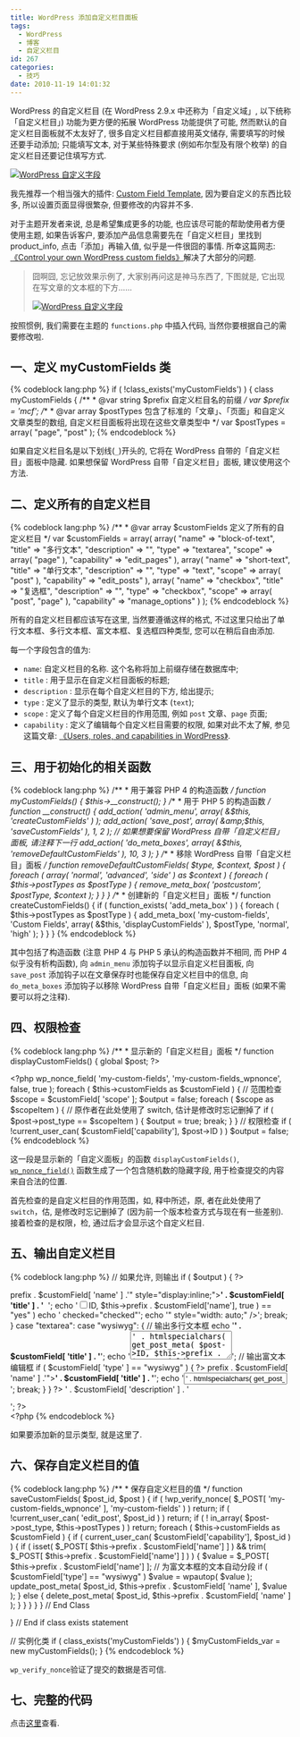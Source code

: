 ```yaml
---
title: WordPress 添加自定义栏目面板
tags:
  - WordPress
  - 博客
  - 自定义栏目
id: 267
categories:
  - 技巧
date: 2010-11-19 14:01:32
---
```


WordPress 的自定义栏目 (在 WordPress 2.9.x 中还称为「自定义域」, 以下统称「自定义栏目」) 功能为更方便的拓展 WordPress 功能提供了可能, 然而默认的自定义栏目面板就不太友好了, 很多自定义栏目都直接用英文储存, 需要填写的时候还要手动添加; 只能填写文本, 对于某些特殊要求 (例如布尔型及有限个枚举) 的自定义栏目还要记住填写方式.

[![WordPress 自定义字段](//img.beamnote.com/2010/custom-fields.png)](//img.beamnote.com/2010/custom-fields.png)<!-- more -->

我先推荐一个相当强大的插件: [Custom Field Template](http://wordpress.org/extend/plugins/custom-field-template/), 因为要自定义的东西比较多, 所以设置页面显得很繁杂, 但要修改的内容并不多.

对于主题开发者来说, 总是希望集成更多的功能, 也应该尽可能的帮助使用者方便使用主题, 如果告诉客户, 要添加产品信息需要先在「自定义栏目」里找到 product_info, 点击「添加」再输入值, 似乎是一件很囧的事情. 所幸这篇网志: [《Control your own WordPress custom fields》](http://sltaylor.co.uk/blog/control-your-own-wordpress-custom-fields/)解决了大部分的问题.

> 囧啊囧, 忘记放效果示例了, 大家别再问这是神马东西了, 下图就是, 它出现在写文章的文本框的下方……
>
> [![WordPress 自定义字段](//img.beamnote.com/2010/my-custom-field.png)](//img.beamnote.com/2010/my-custom-field.png)

按照惯例, 我们需要在主题的 `functions.php` 中插入代码, 当然你要根据自己的需要修改啦.

## 一、定义 myCustomFields 类

{% codeblock lang:php %}
if ( !class_exists('myCustomFields') ) {
    class myCustomFields {
        /**
        * @var  string  $prefix  自定义栏目名的前缀
        */
        var $prefix = '_mcf_';
        /**
        * @var  array  $postTypes  包含了标准的「文章」、「页面」和自定义文章类型的数组, 自定义栏目面板将出现在这些文章类型中
        */
        var $postTypes = array( "page", "post" );
{% endcodeblock %}

如果自定义栏目名是以下划线(`_`)开头的, 它将在 WordPress 自带的「自定义栏目」面板中隐藏. 如果想保留 WordPress 自带「自定义栏目」面板, 建议使用这个方法.

## 二、定义所有的自定义栏目

{% codeblock lang:php %}
        /**
        *  @var  array  $customFields  定义了所有的自定义栏目
        */
        var $customFields = array(
            array(
                "name"          => "block-of-text",
                "title"         => "多行文本",
                "description"   => "",
                "type"          => "textarea",
                "scope"         =>    array( "page" ),
                "capability"    => "edit_pages"
            ),
            array(
                "name"          => "short-text",
                "title"         => "单行文本",
                "description"   => "",
                "type"          =>    "text",
                "scope"         =>    array( "post" ),
                "capability"    => "edit_posts"
            ),
            array(
                "name"          => "checkbox",
                "title"         => "复选框",
                "description"   => "",
                "type"          => "checkbox",
                "scope"         =>    array( "post", "page" ),
                "capability"    => "manage_options"
            )
        );
{% endcodeblock %}

所有的自定义栏目都应该写在这里, 当然要遵循这样的格式, 不过这里只给出了单行文本框、多行文本框、富文本框、复选框四种类型, 您可以在稍后自由添加.

每一个字段包含的值为:

* `name`: 自定义栏目的名称. 这个名称将加上前缀存储在数据库中;
* `title` : 用于显示在自定义栏目面板的标题;
* `description` : 显示在每个自定义栏目的下方, 给出提示;
* `type` : 定义了显示的类型, 默认为单行文本 (`text`);
* `scope` : 定义了每个自定义栏目的作用范围, 例如 `post` 文章、`page` 页面;
* `capability` : 定义了编辑每个自定义栏目需要的权限, 如果对此不太了解, 参见这篇文章: [《Users, roles, and capabilities in WordPress》](http://justintadlock.com/archives/2009/08/30/users-roles-and-capabilities-in-wordpress).

## 三、用于初始化的相关函数

{% codeblock lang:php %}
        /**
        * 用于兼容 PHP 4 的构造函数
        */
        function myCustomFields() { $this->__construct(); }
        /**
        * 用于 PHP 5 的构造函数
        */
        function __construct() {
            add_action( 'admin_menu', array( &amp;$this, 'createCustomFields' ) );
            add_action( 'save_post', array( &amp;$this, 'saveCustomFields' ), 1, 2 );
            // 如果想要保留 WordPress 自带「自定义栏目」面板, 请注释下一行
            add_action( 'do_meta_boxes', array( &amp;$this, 'removeDefaultCustomFields' ), 10, 3 );
        }
        /**
        * 移除 WordPress 自带「自定义栏目」面板
        */
        function removeDefaultCustomFields( $type, $context, $post ) {
            foreach ( array( 'normal', 'advanced', 'side' ) as $context ) {
                foreach ( $this->postTypes as $postType ) {
                    remove_meta_box( 'postcustom', $postType, $context );
                }
            }
        }
        /**
        * 创建新的「自定义栏目」面板
        */
        function createCustomFields() {
            if ( function_exists( 'add_meta_box' ) ) {
                foreach ( $this->postTypes as $postType ) {
                    add_meta_box( 'my-custom-fields', 'Custom Fields', array( &amp;$this, 'displayCustomFields' ), $postType, 'normal', 'high' );
                }
            }
        }
{% endcodeblock %}

其中包括了构造函数 (注意 PHP 4 与 PHP 5 承认的构造函数并不相同, 而 PHP 4 似乎没有析构函数), 向 `admin_menu` 添加钩子以显示自定义栏目面板, 向 `save_post` 添加钩子以在文章保存时也能保存自定义栏目中的信息, 向 `do_meta_boxes` 添加钩子以移除 WordPress 自带「自定义栏目」面板 (如果不需要可以将之注释).

## 四、权限检查

{% codeblock lang:php %}
        /**
        * 显示新的「自定义栏目」面板
        */
        function displayCustomFields() {
            global $post;
            ?>
            <div class="form-wrap">
                <?php
                wp_nonce_field( 'my-custom-fields', 'my-custom-fields_wpnonce', false, true );
                foreach ( $this->customFields as $customField ) {
                    // 范围检查
                    $scope = $customField[ 'scope' ];
                    $output = false;
                    foreach ( $scope as $scopeItem ) {
                        // 原作者在此处使用了 switch, 估计是修改时忘记删掉了
                        if ( $post->post_type == $scopeItem ) {
                            $output = true;
                            break;
                        }
                    }
                    // 权限检查
                    if ( !current_user_can( $customField['capability'], $post->ID ) )
                        $output = false;
{% endcodeblock %}

这一段是显示新的「自定义面板」的函数 `displayCustomFields()`, [`wp_nonce_field()`](http://codex.wordpress.org/Function_Reference/wp_nonce_field) 函数生成了一个包含随机数的隐藏字段, 用于检查提交的内容来自合法的位置.

首先检查的是自定义栏目的作用范围，如, 释中所述，原, 者在此处使用了 `switch`，估, 是修改时忘记删掉了 (因为前一个版本检查方式与现在有一些差别). 接着检查的是权限，检, 通过后才会显示这个自定义栏目.

## 五、输出自定义栏目

{% codeblock lang:php %}
                    // 如果允许, 则输出
                    if ( $output ) { ?>
                        <div class="form-field form-required">
                            <?php
                            switch ( $customField[ 'type' ] ) {
                                case "checkbox": {
                                    // 输出复选框
                                    echo '<label for="' . $this->prefix . $customField[ 'name' ] .'" style="display:inline;"><b>' . $customField[ 'title' ] . '</b></label>&nbsp;&nbsp;';
                                    echo '<input type="checkbox" name="' . $this->prefix . $customField['name'] . '" id="' . $this->prefix . $customField['name'] . '" value="yes"';
                                    if ( get_post_meta( $post->ID, $this->prefix . $customField['name'], true ) == "yes" )
                                        echo ' checked="checked"';
                                    echo '" style="width: auto;" />';
                                    break;
                                }
                                case "textarea":
                                case "wysiwyg": {
                                    // 输出多行文本框
                                    echo '<label for="' . $this->prefix . $customField[ 'name' ] .'"><b>' . $customField[ 'title' ] . '</b></label>';
                                    echo '<textarea name="' . $this->prefix . $customField[ 'name' ] . '" id="' . $this->prefix . $customField[ 'name' ] . '" columns="30" rows="3">' . htmlspecialchars( get_post_meta( $post->ID, $this->prefix . $customField[ 'name' ], true ) ). '</textarea>';
                                    // 输出富文本编辑框
                                    if ( $customField[ 'type' ] == "wysiwyg" ) { ?>
                                        <script type="text/javascript">
                                            jQuery( document ).ready( function() {
                                                jQuery( "<?php echo $this->prefix . $customField[ 'name' ]; ?>" ).addClass( "mceEditor" );
                                                if ( typeof( tinyMCE ) == "object" && typeof( tinyMCE.execCommand ) == "function" ) {
                                                    tinyMCE.execCommand( "mceAddControl", false, "<?php echo $this->prefix . $customField[ 'name' ]; ?>" );
                                                }
                                            });
                                        </script>
                                    <?php }
                                    break;
                                }
                                default: {
                                    // 输出单行文本框
                                    echo '<label for="' . $this->prefix . $customField[ 'name' ] .'"><b>' . $customField[ 'title' ] . '</b></label>';
                                    echo '<input type="text" name="' . $this->prefix . $customField[ 'name' ] . '" id="' . $this->prefix . $customField[ 'name' ] . '" value="' . htmlspecialchars( get_post_meta( $post->ID, $this->prefix . $customField[ 'name' ], true ) ). '" />';
                                    break;
                                }
                            }
                            ?>
                            <?php if ( $customField[ 'description' ] ) echo '<p>' . $customField[ 'description' ] . '</p>'; ?>
                        </div>
                    <?php
                    }
                } ?>
            </div>
            <?php
{% endcodeblock %}

如果要添加新的显示类型, 就是这里了.

## 六、保存自定义栏目的值

{% codeblock lang:php %}
        /**
        * 保存自定义栏目的值
        */
        function saveCustomFields( $post_id, $post ) {
            if ( !wp_verify_nonce( $_POST[ 'my-custom-fields_wpnonce' ], 'my-custom-fields' ) )
                return;
            if ( !current_user_can( 'edit_post', $post_id ) )
                return;
            if ( ! in_array( $post->post_type, $this->postTypes ) )
                return;
            foreach ( $this->customFields as $customField ) {
                if ( current_user_can( $customField['capability'], $post_id ) ) {
                    if ( isset( $_POST[ $this->prefix . $customField['name'] ] ) && trim( $_POST[ $this->prefix . $customField['name'] ] ) ) {
                        $value = $_POST[ $this->prefix . $customField['name'] ];
                        // 为富文本框的文本自动分段
                        if ( $customField['type'] == "wysiwyg" ) $value = wpautop( $value );
                        update_post_meta( $post_id, $this->prefix . $customField[ 'name' ], $value );
                    } else {
                        delete_post_meta( $post_id, $this->prefix . $customField[ 'name' ] );
                    }
                }
            }
        }
    } // End Class

} // End if class exists statement

// 实例化类
if ( class_exists('myCustomFields') ) {
    $myCustomFields_var = new myCustomFields();
}
{% endcodeblock %}

`wp_verify_nonce`验证了提交的数据是否可信.

## 七、完整的代码

点击[这里](http://fayaa.com/code/view/15185/)查看.

